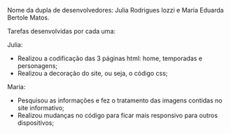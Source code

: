 Nome da dupla de desenvolvedores: Julia Rodrigues Iozzi e Maria Eduarda Bertole Matos.

Tarefas desenvolvidas por cada uma:

Julia:
- Realizou a codificação das 3 páginas html: home, temporadas e personagens;
- Realizou a decoração do site, ou seja, o código css;

Maria: 
- Pesquisou as informações e fez o tratamento das imagens contidas no site informativo;
- Realizou mudanças no código para ficar mais responsivo para outros dispositivos;
